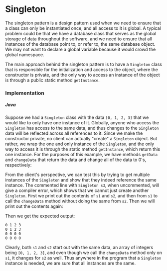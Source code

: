 # Singleton

The singleton pattern is a design pattern used when we need to ensure that a class can only be 
instantiated once, and all access to it is global. A typical problem could be that we have a 
database class that serves as the global storage of data throughout the software, and we need to 
ensure that all instances of the database point to, or refer to, the same database object. We may
not want to declare a global variable because it would crowd the global namespace.

The main approach behind the singleton pattern is to have a `Singleton` class that is responsible
for the initialization and access to the object, where the constructor is private, and the only
way to access an instance of the object is through a public static method `getInstance`.

### Implementation

##### Java

Suppose we had a `Singleton` class with the data `[0, 1, 2, 3]` that we would like to only have one
instance of it. Globally, anyone who access the `Singleton` has access to the same data, and thus 
changes to the `Singleton` data will be reflected across all references to it. Since we make the
constructor private, no client can actually "create" a `Singleton` object. But rather, we wrap the
one and only instance of the `Singleton`, and the only way to access it is through the static
method `getInstance`, which return this one instance. For the purposes of this example, we have 
methods `getData` and `changeData` that return the data and change all of the data to 0's, 
respectively:

<script src="https://gist.github.com/eliucs/88fe7b1b4b3a18c9e46d345c798dd09d.js"></script>

From the client's perspective, we can test this by trying to get multiple instances of the 
`Singleton` and show that they indeed reference the same instance. The commented line with 
`Singleton s3`, when uncommented, will give a compiler error, which shows that we cannot just create
another `Singleton`. First we print out the contents of `s1` and `s2`, and then from
`s1` to call the `changeData` method without doing the same from `s2`. Then we will print out the
contents again:

<script src="https://gist.github.com/eliucs/8951d6ac768380062095a0c3385e67ac.js"></script>

Then we get the expected output:

```
0 1 2 3 
0 1 2 3 
0 0 0 0 
0 0 0 0 
```

Clearly, both `s1` and `s2` start out with the same data, an array of integers being `[0, 1, 2, 3]`,
and even though we call the `changeData` method only on `s1`, it changes for `s2` as well. Thus 
anywhere in the program that a `Singleton` instance is needed, we are sure that all instances are 
the same.
